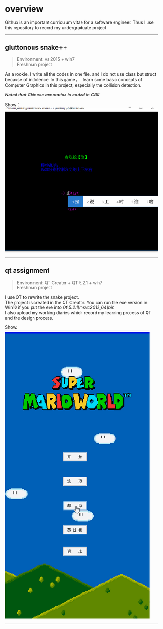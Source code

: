 # overview
Github is an important curriculum vitae for a software engineer. Thus I use this repository to record my undergraduate project 
***
## gluttonous snake++
>Environment: vs 2015  + win7  
> Freshman project  

As a rookie, I write all the codes in one file. and I do not use class but struct because of indolence.  In this  game， I learn some basic concepts of Computer Graphics in this project, especially the collision detection.

*Noted that  Chinese annotation is coded in GBK*   

Show： 
 ![img](./doc/snake.gif) 
 ***
 ## qt assignment
 >Environment: QT Creator + QT 5.2.1  + win7  
> Freshman project  

I use QT to rewrite the snake project.  
The project is created in the QT Creator.
You can run the exe version in Win10 if you put the exe into *Qt\5.2.1\msvc2012_64\bin*  
I also upload my working diaries which record my learning process of QT and the design process.  

Show:  
 ![img](./doc/qt.gif) 
 ***